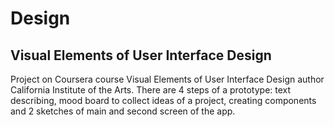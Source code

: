 # Design

## Visual Elements of User Interface Design

Project on Coursera course Visual Elements of User Interface Design author California Institute of the Arts.
There are 4 steps of a prototype: text describing, mood board to collect ideas of a project, 
creating components and 2 sketches of main and second screen of the app.

